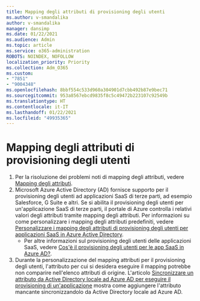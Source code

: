 ```yaml
---
title: Mapping degli attributi di provisioning degli utenti
ms.author: v-smandalika
author: v-smandalika
manager: dansimp
ms.date: 01/22/2021
ms.audience: Admin
ms.topic: article
ms.service: o365-administration
ROBOTS: NOINDEX, NOFOLLOW
localization_priority: Priority
ms.collection: Adm_O365
ms.custom:
- "7851"
- "9004348"
ms.openlocfilehash: 8bbf554c533d960a304901d7cbb492b87e9bec71
ms.sourcegitcommit: 953a8567ebcd9835f8c5c49472b223107c92549b
ms.translationtype: HT
ms.contentlocale: it-IT
ms.lasthandoff: 01/22/2021
ms.locfileid: "49935365"
---
```

# <a name="user-provisioning-attribute-mapping"></a>Mapping degli attributi di provisioning degli utenti

1. Per la risoluzione dei problemi noti di mapping degli attributi, vedere [Mapping degli attributi](https://docs.microsoft.com/azure/active-directory/app-provisioning/known-issues#attribute-mappings). 
2. Microsoft Azure Active Directory (AD) fornisce supporto per il provisioning degli utenti ad applicazioni SaaS di terze parti, ad esempio Salesforce, G Suite e altri. Se si abilita il provisioning degli utenti per un'applicazione SaaS di terze parti, il portale di Azure controlla i relativi valori degli attributi tramite mapping degli attributi. Per informazioni su come personalizzare i mapping degli attributi predefiniti, vedere [Personalizzare i mapping degli attributi di provisioning degli utenti per applicazioni SaaS in Azure Active Directory](https://docs.microsoft.com/azure/active-directory/app-provisioning/customize-application-attributes).
    - Per altre informazioni sul provisioning degli utenti delle applicazioni SaaS, vedere [Cos'è il provisioning degli utenti per le app SaaS in Azure AD?](https://docs.microsoft.com/azure/active-directory/app-provisioning/user-provisioning). 
3. Durante la personalizzazione del mapping attributi per il provisioning degli utenti, l'attributo per cui si desidera eseguire il mapping potrebbe non comparire nell'elenco attributi di origine. L'articolo [Sincronizzare un attributo da Active Directory locale ad Azure AD per eseguire il provisioning di un'applicazione](https://docs.microsoft.com/azure/active-directory/app-provisioning/user-provisioning-sync-attributes-for-mapping) mostra come aggiungere l'attributo mancante sincronizzandolo da Active Directory locale ad Azure AD.
